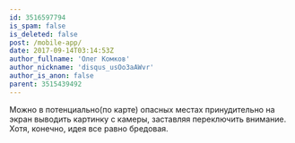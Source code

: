 ```yaml
---
id: 3516597794
is_spam: false
is_deleted: false
post: /mobile-app/
date: 2017-09-14T03:14:53Z
author_fullname: 'Олег Комков'
author_nickname: 'disqus_usOo3aAWvr'
author_is_anon: false
parent: 3515439492
---
```


<p>Можно в потенциально(по карте) опасных местах принудительно на экран выводить картинку с камеры, заставляя переключить внимание. Хотя, конечно, идея все равно бредовая.</p>
